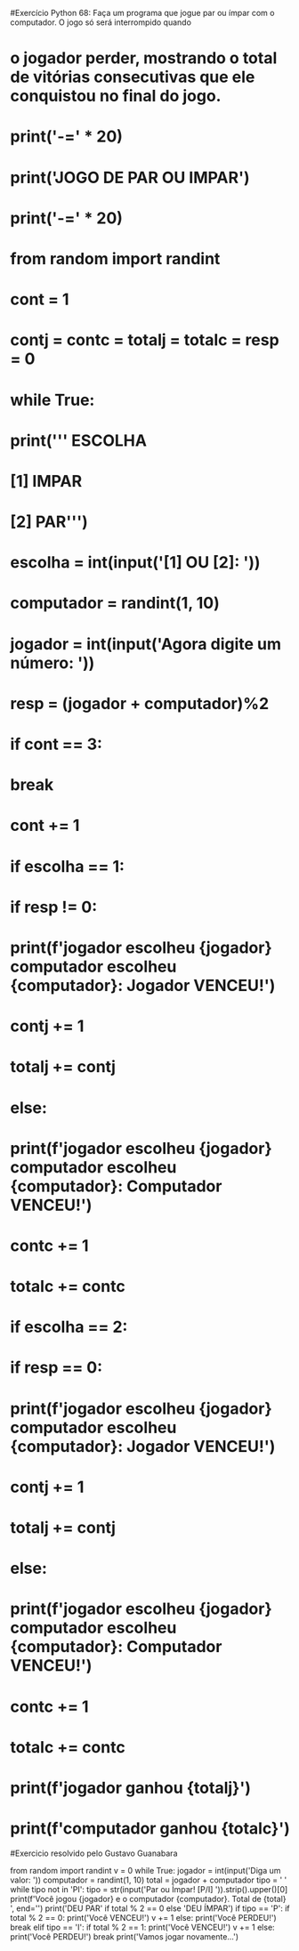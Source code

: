 #Exercício Python 68: Faça um programa que jogue par ou ímpar com o computador. O jogo só será interrompido quando 
# o jogador perder, mostrando o total de vitórias consecutivas que ele conquistou no final do jogo.

# print('-=' * 20)
# print('JOGO DE PAR OU IMPAR')
# print('-=' * 20)
# from random import randint
# cont = 1
# contj = contc = totalj = totalc = resp = 0
# while True:
#     print(''' ESCOLHA
#     [1] IMPAR
#     [2] PAR''')
#     escolha = int(input('[1] OU [2]: '))
#     computador = randint(1, 10)
#     jogador = int(input('Agora digite um número: ')) 
#     resp = (jogador + computador)%2
#     if cont == 3:
#         break
#     cont += 1  
#     if escolha == 1:
#         if resp != 0:
#             print(f'jogador escolheu {jogador} computador escolheu {computador}: Jogador VENCEU!')
#             contj += 1
#             totalj += contj
#         else:
#             print(f'jogador escolheu {jogador} computador escolheu {computador}: Computador VENCEU!')
#             contc += 1
#             totalc += contc 
#     if escolha == 2:
#         if resp == 0:
#             print(f'jogador escolheu {jogador} computador escolheu {computador}: Jogador VENCEU!')
#             contj += 1
#             totalj += contj
#         else:
#             print(f'jogador escolheu {jogador} computador escolheu {computador}: Computador VENCEU!')
#             contc += 1   
#             totalc += contc                    
# print(f'jogador ganhou {totalj}')     
# print(f'computador ganhou {totalc}') 


#Exercicio resolvido pelo Gustavo Guanabara

from random import randint
v = 0
while True:
    jogador = int(input('Diga um valor: '))
    computador = randint(1, 10)
    total = jogador + computador
    tipo = ' '
    while tipo not in 'PI':
        tipo = str(input('Par ou Ímpar! [P/I] ')).strip().upper()[0]
    print(f'Você jogou {jogador} e o computador {computador}. Total de {total} ', end='')
    print('DEU PAR' if total % 2 == 0 else 'DEU ÍMPAR')
    if tipo == 'P':
        if total % 2 == 0:
            print('Você VENCEU!')
            v += 1
        else: 
            print('Você PERDEU!')
            break
    elif tipo == 'I':
        if total % 2 == 1:
            print('Você VENCEU!')
            v += 1
        else:
            print('Você PERDEU!')
            break
    print('Vamos jogar novamente...')            